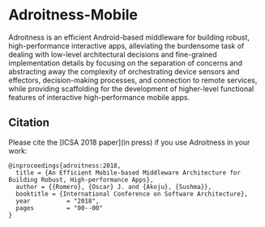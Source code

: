 # Adroitness-Mobile
Adroitness is an efficient Android-based middleware for building robust, high-performance interactive apps, alleviating the burdensome task of dealing with low-level architectural decisions and fine-grained implementation details by focusing on the separation of concerns and abstracting away the complexity of orchestrating device sensors and effectors, decision-making processes, and connection to remote services, while providing scaffolding for the development of higher-level functional features of interactive high-performance mobile apps.


## Citation

Please cite the [ICSA 2018 paper](in press) if you use Adroitness in your work:

```
@inproceedings{adroitness:2018,
  title = {An Efficient Mobile-based Middleware Architecture for Building Robust, High-performance Apps},
  author = {{Romero}, {Oscar} J. and {Akoju}, {Sushma}},
  booktitle = {International Conference on Software Architecture},
  year          = "2018",
  pages         = "00--00"
}
```
